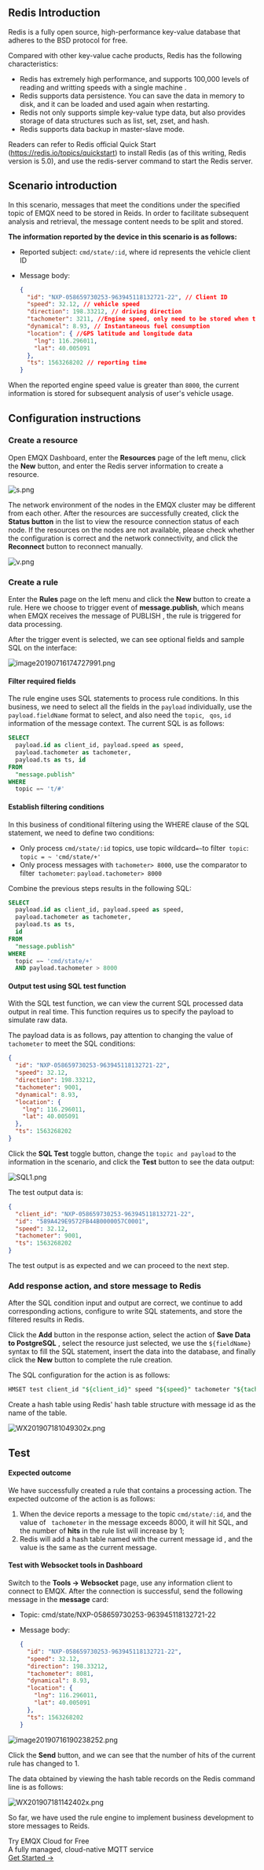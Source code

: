 ## Redis Introduction

Redis is a fully open source, high-performance key-value database that adheres to the BSD protocol for free.

Compared with other key-value cache products, Redis has the following characteristics:

- Redis has extremely high performance, and supports 100,000 levels of reading and writting speeds with a single machine .
- Redis supports data persistence. You can save the data in memory to disk, and it can be loaded and used again when restarting.
- Redis not only supports simple key-value type data, but also provides storage of data structures such as list, set, zset, and hash.
- Redis supports data backup in master-slave mode.

Readers can refer to Redis official Quick Start (https://redis.io/topics/quickstart) to install Redis (as of this writing, Redis version is 5.0), and use the redis-server command to start the Redis server.

## Scenario introduction

In this scenario, messages that meet the conditions under the specified topic of EMQX need to be stored in Reids. In order to facilitate subsequent analysis and retrieval, the message content needs to be split and stored.

**The information reported by the device in this scenario is as follows:**

- Reported subject: `cmd/state/:id`, where id represents the vehicle client ID

- Message body:

  ```json
  {
    "id": "NXP-058659730253-963945118132721-22", // Client ID
    "speed": 32.12, // vehicle speed
    "direction": 198.33212, // driving direction
    "tachometer": 3211, //Engine speed, only need to be stored when the value is greater than 8000
    "dynamical": 8.93, // Instantaneous fuel consumption
    "location": { //GPS latitude and longitude data
      "lng": 116.296011,
      "lat": 40.005091
    },
    "ts": 1563268202 // reporting time
  }
  ```



When the reported engine speed value is greater than `8000`, the current information is stored for subsequent analysis of user's vehicle usage.

## Configuration instructions

### Create a resource

Open EMQX Dashboard, enter the **Resources**  page of the left menu, click the  **New** button, and enter the Redis server information to create a resource.

![s.png](https://static.emqx.net/images/84dda5c0c71dbd073ada895a83f54120.png)



The network environment of the nodes in the EMQX cluster may be different from each other. After the resources are successfully created, click the **Status button** in the list to view the resource connection status of each node. If the resources on the nodes are not available, please check whether the configuration is correct and the network connectivity, and click the **Reconnect** button to reconnect manually.

![v.png](https://static.emqx.net/images/9b071cec91b5f05999aa13b0c66c3e35.png)



### Create a rule

Enter the **Rules** page on the left menu and click the **New** button to create a rule. Here we choose to trigger event  of **message.publish**, which means when EMQX receives the message of PUBLISH , the rule is triggered for data processing.

After the trigger event is selected, we can see optional fields and sample SQL on the interface:

![image20190716174727991.png](https://static.emqx.net/images/b3866a53196eb9013302b244c16ed016.png)


#### Filter required fields

The rule engine uses SQL statements to process rule conditions. In this business, we need to select all the fields in the `payload` individually, use the` payload.fieldName` format to select, and also need the `topic`, ` qos`,  `id` information of the message context.  The current SQL is as follows:

```sql
SELECT
  payload.id as client_id, payload.speed as speed, 
  payload.tachometer as tachometer,
  payload.ts as ts, id
FROM
  "message.publish"
WHERE
  topic =~ 't/#'
```



#### Establish filtering conditions

In this business of conditional filtering using the WHERE clause of the SQL statement, we need to define two conditions:

- Only process `cmd/state/:id` topics, use topic wildcard` =~ `to filter` topic`: `topic = ~ 'cmd/state/+'`
- Only process messages with `tachometer> 8000`, use the comparator to filter` tachometer`: `payload.tachometer> 8000`

Combine the previous steps results in the following SQL:

```sql
SELECT
  payload.id as client_id, payload.speed as speed, 
  payload.tachometer as tachometer,
  payload.ts as ts,
  id
FROM
  "message.publish"
WHERE
  topic =~ 'cmd/state/+'
  AND payload.tachometer > 8000
```



#### Output test using SQL test function

With the SQL test function, we can view the current SQL processed data output in real time. This function requires us to specify the payload to simulate raw data.

The payload data is as follows, pay attention to changing the value of `tachometer` to meet the SQL conditions:

```json
{
  "id": "NXP-058659730253-963945118132721-22",
  "speed": 32.12,
  "direction": 198.33212,
  "tachometer": 9001,
  "dynamical": 8.93,
  "location": {
    "lng": 116.296011,
    "lat": 40.005091
  },
  "ts": 1563268202
}
```

Click the **SQL Test** toggle button, change the `topic and payload` to the information in the scenario, and click the **Test** button to see the data output:

![SQL1.png](https://static.emqx.net/images/576ed3c7454d922d42b415338d3f5fae.png)


The test output data is:

```json
{
  "client_id": "NXP-058659730253-963945118132721-22",
  "id": "589A429E9572FB44B0000057C0001",
  "speed": 32.12,
  "tachometer": 9001,
  "ts": 1563268202
}
```



The test output is as expected and we can proceed to the next step.



### Add response action, and store message to Redis

After the SQL condition input and output are correct, we continue to add corresponding actions, configure to write SQL statements, and store the filtered results in Redis.

Click the **Add** button in the response action, select the action of **Save Data to PostgreSQL** , select the resource just selected, we use the `${fieldName}` syntax to fill the SQL statement, insert the data into the database, and finally click the **New** button to complete the rule creation.

The SQL configuration for the action is as follows:

```sql
HMSET test client_id "${client_id}" speed "${speed}" tachometer "${tachometer}" ts "${ts}" msg_id "${msg_id}"
```

Create a hash table using Redis' hash table structure with message id as the name of the table.

![WX201907181049302x.png](https://static.emqx.net/images/1dc598bb55cc60056914e8021bfeb116.png)


## Test

#### Expected outcome

We have successfully created a rule that contains a processing action. The expected outcome of the action is as follows:

1. When the device reports a message to the topic `cmd/state/:id`, and the value of ` tachometer` in the message exceeds 8000, it will hit SQL, and the number of **hits** in the rule list will increase by 1;
2. Redis will add a hash table named with the current message id , and the value is the same as the current message.



#### Test with Websocket tools in Dashboard

Switch to the **Tools ->  Websocket**  page, use any information client to connect to EMQX. After the connection is successful, send the following message in the  **message** card:

- Topic: cmd/state/NXP-058659730253-963945118132721-22

- Message body:

  ```json
  {
    "id": "NXP-058659730253-963945118132721-22",
    "speed": 32.12,
    "direction": 198.33212,
    "tachometer": 8081,
    "dynamical": 8.93,
    "location": {
      "lng": 116.296011,
      "lat": 40.005091
    },
    "ts": 1563268202
  }
  ```
![image20190716190238252.png](https://static.emqx.net/images/263afcad19634033c8294d806173d74f.png)



Click the **Send** button, and we can see that the number of hits of the current rule has changed to 1.

The data obtained by viewing the hash table records on the Redis command line is as follows:

![WX201907181142402x.png](https://static.emqx.net/images/ea5cf04f77cbbc8b76d58965a4ba856a.png)

So far, we have used the rule engine to implement business development to store messages to Reids.


<section class="promotion">
    <div>
        Try EMQX Cloud for Free
        <div class="is-size-14 is-text-normal has-text-weight-normal">A fully managed, cloud-native MQTT service</div>
    </div>
    <a href="https://www.emqx.com/en/signup?continue=https://cloud-intl.emqx.com/console/deployments/0?oper=new" class="button is-gradient px-5">Get Started →</a>
</section>
